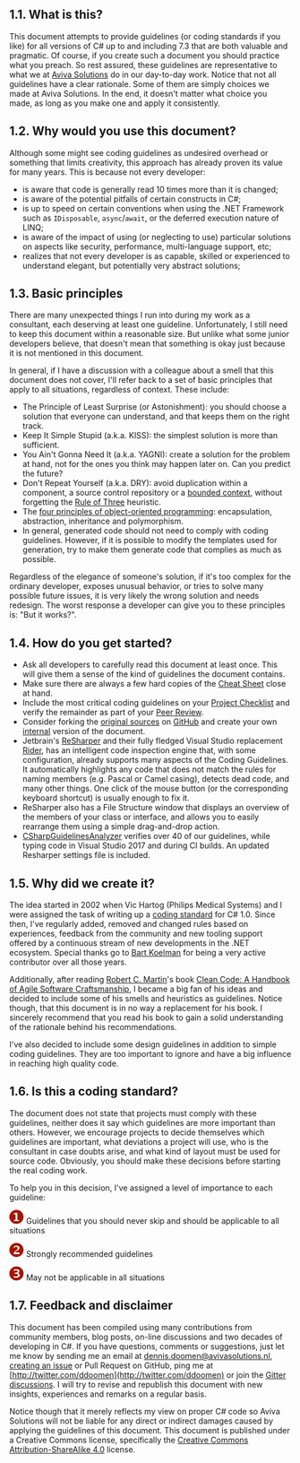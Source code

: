 ## 1.1. What is this?

This document attempts to provide guidelines (or coding standards if you like) for all versions of C# up to and including 7.3 that are both valuable and pragmatic. Of course, if you create such a document you should practice what you preach. So rest assured, these guidelines are representative to what we at [Aviva Solutions](https://www.avivasolutions.nl) do in our day-to-day work. Notice that not all guidelines have a clear rationale. Some of them are simply choices we made at Aviva Solutions. In the end, it doesn't matter what choice you made, as long as you make one and apply it consistently.

## 1.2. Why would you use this document?

Although some might see coding guidelines as undesired overhead or something that limits creativity, this approach has already proven its value for many years. This is because not every developer:

- is aware that code is generally read 10 times more than it is changed;
- is aware of the potential pitfalls of certain constructs in C#;
- is up to speed on certain conventions when using the .NET Framework such as `IDisposable`, `async`/`await`, or the deferred execution nature of LINQ;
- is aware of the impact of using (or neglecting to use) particular solutions on aspects like security, performance, multi-language support, etc;
- realizes that not every developer is as capable, skilled or experienced to understand elegant, but potentially very abstract solutions;

## 1.3. Basic principles

There are many unexpected things I run into during my work as a consultant, each deserving at least one guideline. Unfortunately, I still need to keep this document within a reasonable size. But unlike what some junior developers believe, that doesn't mean that something is okay just because it is not mentioned in this document.

In general, if I have a discussion with a colleague about a smell that this document does not cover, I'll refer back to a set of basic principles that apply to all situations, regardless of context. These include:

- The Principle of Least Surprise (or Astonishment): you should choose a solution that everyone can understand, and that keeps them on the right track.
- Keep It Simple Stupid (a.k.a. KISS): the simplest solution is more than sufficient.
- You Ain't Gonna Need It (a.k.a. YAGNI): create a solution for the problem at hand, not for the ones you think may happen later on. Can you predict the future?
- Don't Repeat Yourself (a.k.a. DRY): avoid duplication within a component, a source control repository or  a [bounded context](http://martinfowler.com/bliki/BoundedContext.html), without forgetting the [Rule of Three](http://lostechies.com/derickbailey/2012/10/31/abstraction-the-rule-of-three/) heuristic.
- The [four principles of object-oriented programming](https://github.com/TelerikAcademy/Object-Oriented-Programming/tree/master/Topics/04.%20OOP-Principles-Part-1): encapsulation, abstraction, inheritance and polymorphism.
- In general, generated code should not need to comply with coding guidelines. However, if it is possible to modify the templates used for generation, try to make them generate code that complies as much as possible.

Regardless of the elegance of someone's solution, if it's too complex for the ordinary developer, exposes unusual behavior, or tries to solve many possible future issues, it is very likely the wrong solution and needs redesign. The worst response a developer can give you to these principles is: "But it works?". 

## 1.4. How do you get started?

- Ask all developers to carefully read this document at least once. This will give them a sense of the kind of guidelines the document contains. 
- Make sure there are always a few hard copies of the [Cheat Sheet](https://github.com/dennisdoomen/CSharpGuidelines/releases/latest) close at hand. 
- Include the most critical coding guidelines on your [Project Checklist](https://www.continuousimprover.com/2010/03/alm-practices-5-checklists.html) and verify the remainder as part of your [Peer Review](https://www.continuousimprover.com/2010/02/tfs-development-practices-part-2-peer.html). 
- Consider forking the [original sources](https://github.com/dennisdoomen/csharpguidelines) on [GitHub](https://github.com/) and create your own [internal](https://github.com/dennisdoomen/csharpguidelines/blob/master/LICENSE.md) version of the document.
- Jetbrain's [ReSharper](http://www.jetbrains.com/resharper/) and their fully fledged Visual Studio replacement [Rider](https://www.jetbrains.com/rider/), has an intelligent code inspection engine that, with some configuration, already supports many aspects of the Coding Guidelines. It automatically highlights any code that does not match the rules for naming members (e.g. Pascal or Camel casing), detects dead code, and many other things. One click of the mouse button (or the corresponding keyboard shortcut) is usually enough to fix it. 
- ReSharper also has a File Structure window that displays an overview of the members of your class or interface, and allows you to easily rearrange them using a simple drag-and-drop action. 
- [CSharpGuidelinesAnalyzer](https://github.com/bkoelman/CSharpGuidelinesAnalyzer) verifies over 40 of our guidelines, while typing code in Visual Studio 2017 and during CI builds. An updated Resharper settings file is included. 

## 1.5. Why did we create it?

The idea started in 2002 when Vic Hartog (Philips Medical Systems) and I were assigned the task of writing up a [coding standard](http://www.tiobe.com/content/paperinfo/gemrcsharpcs.pdf) for C# 1.0. Since then, I've regularly added, removed and changed rules based on experiences, feedback from the community and new tooling support offered by a continuous stream of new developments in the .NET ecosystem. Special thanks go to [Bart Koelman](https://github.com/bkoelman) for being a very active contributor over all those years.

Additionally, after reading [Robert C. Martin](https://sites.google.com/site/unclebobconsultingllc/)'s book [Clean Code: A Handbook of Agile Software Craftsmanship](http://www.amazon.com/Clean-Code-Handbook-Software-Craftsmanship/dp/0132350882), I became a big fan of his ideas and decided to include some of his smells and heuristics as guidelines. Notice though, that this document is in no way a replacement for his book. I sincerely recommend that you read his book to gain a solid understanding of the rationale behind his recommendations.

I've also decided to include some design guidelines in addition to simple coding guidelines. They are too important to ignore and have a big influence in reaching high quality code.

## 1.6. Is this a coding standard?

The document does not state that projects must comply with these guidelines, neither does it say which guidelines are more important than others. However, we encourage projects to decide themselves which guidelines are important, what deviations a project will use, who is the consultant in case doubts arise, and what kind of layout must be used for source code. Obviously, you should make these decisions before starting the real coding work.

To help you in this decision, I've assigned a level of importance to each guideline:

![](/assets/images/1.png) Guidelines that you should never skip and should be applicable to all situations

![](/assets/images/2.png) Strongly recommended guidelines

![](/assets/images/3.png) May not be applicable in all situations

## 1.7. Feedback and disclaimer

This document has been compiled using many contributions from community members, blog posts, on-line discussions and two decades of developing in C#. If you have questions, comments or suggestions, just let me know by sending me an email at [dennis.doomen@avivasolutions.nl](mailto:dennis.doomen@avivasolutions.nl), [creating an issue](https://github.com/dennisdoomen/csharpguidelines/issues) or Pull Request on GitHub, ping me at [http://twitter.com/ddoomen](http://twitter.com/ddoomen) or join the [Gitter discussions](https://gitter.im/dennisdoomen/CSharpGuidelines). I will try to revise and republish this document with new insights, experiences and remarks on a regular basis.

Notice though that it merely reflects my view on proper C# code so Aviva Solutions will not be liable for any direct or indirect damages caused by applying the guidelines of this document. This document is published under a Creative Commons license, specifically the [Creative Commons Attribution-ShareAlike 4.0](http://creativecommons.org/licenses/by-sa/4.0/) license. 
